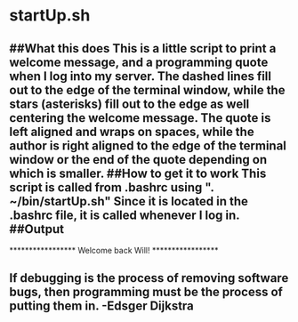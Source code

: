 # startUp.sh
##What this does
This is a little script to print a welcome message, and a programming quote when I log into my server. The dashed lines fill out to the edge of the terminal window, while the stars (asterisks) fill out to the edge as well centering the welcome message. The quote is left aligned and wraps on spaces, while the author is right aligned to the edge of the terminal window or the end of the quote depending on which is smaller.
##How to get it to work
This script is called from .bashrc using ". ~/bin/startUp.sh"
Since it is located in the .bashrc file, it is called whenever I log in.
##Output
---------------------------------------------------------------------------
*****************            Welcome back Will!           *****************

If debugging is the process of removing software bugs, then programming
must be the process of putting them in.
                                                           -Edsger Dijkstra
---------------------------------------------------------------------------
